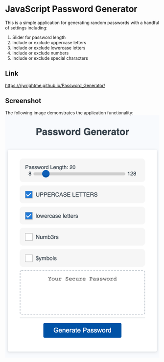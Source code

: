 # JavaScript Password Generator

This is a simple application for generating random passwords with a handful of settings including:

1. Slider for password length
1. Include or exclude uppercase letters
1. Include or exclude lowercase letters
1. Include or exclude numbers
1. Include or exclude special characters

## Link

https://rjwrightme.github.io/Password_Generator/

## Screenshot

The following image demonstrates the application functionality:
![password generator demo](./Assets/PG-Screen-Shot.png)
